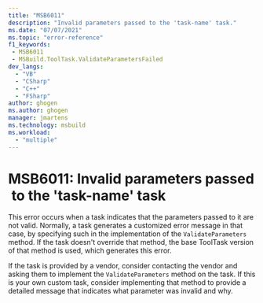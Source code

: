 ```yaml
---
title: "MSB6011"
description: "Invalid parameters passed to the 'task-name' task."
ms.date: "07/07/2021"
ms.topic: "error-reference"
f1_keywords:
 - MSB6011
 - MSBuild.ToolTask.ValidateParametersFailed
dev_langs:
  - "VB"
  - "CSharp"
  - "C++"
  - "FSharp"
author: ghogen
ms.author: ghogen
manager: jmartens
ms.technology: msbuild
ms.workload:
  - "multiple"
---
```

# MSB6011: Invalid parameters passed to the 'task-name' task

This error occurs when a task indicates that the parameters passed to it are not valid. Normally, a task generates a customized error message in that case, by specifying such in the implementation of the `ValidateParameters` method. If the task doesn't override that method, the base ToolTask version of that method is used, which generates this error.

If the task is provided by a vendor, consider contacting the vendor and asking them to implement the `ValidateParameters` method on the task. If this is your own custom task, consider implementing that method to provide a detailed message that indicates what parameter was invalid and why.
